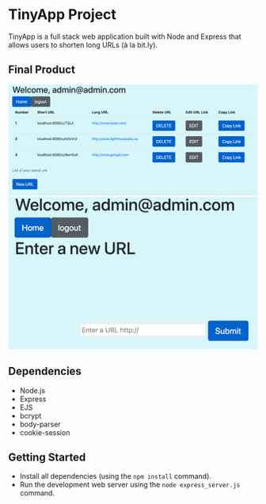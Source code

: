 # TinyApp Project

TinyApp is a full stack web application built with Node and Express that allows users to shorten long URLs (à la bit.ly).

## Final Product

!["screenshot description"](https://github.com/Copterdoctor/Tiny-App/blob/master/public/Screen%20Shot%201.png)
!["screenshot description"](https://github.com/Copterdoctor/Tiny-App/blob/master/public/Screen%20Shot%202.png)

## Dependencies

- Node.js
- Express
- EJS
- bcrypt
- body-parser
- cookie-session

## Getting Started

- Install all dependencies (using the `npm install` command).
- Run the development web server using the `node express_server.js` command.